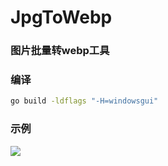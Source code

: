 # JpgToWebp

### 图片批量转webp工具

### 编译

```cmd
go build -ldflags "-H=windowsgui"
```

### 示例

![](C:\Users\Mek\GolandProjects\JpgToWebp-GUI\images\1.JPG)